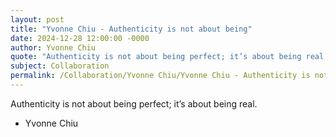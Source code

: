 ```yaml
---
layout: post
title: "Yvonne Chiu - Authenticity is not about being"
date: 2024-12-28 12:00:00 -0000
author: Yvonne Chiu
quote: "Authenticity is not about being perfect; it’s about being real."
subject: Collaboration
permalink: /Collaboration/Yvonne Chiu/Yvonne Chiu - Authenticity is not about being
---
```


Authenticity is not about being perfect; it’s about being real.

- Yvonne Chiu
